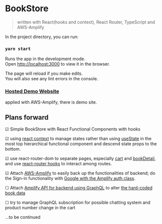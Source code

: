 # BookStore

> written with React(hooks and context), React Router, TypeScript and AWS-Amplify

In the project directory, you can run:

### `yarn start`

Runs the app in the development mode.<br>
Open [http://localhost:3000](http://localhost:3000) to view it in the browser.

The page will reload if you make edits.<br>
You will also see any lint errors in the console.

### [Hosted Demo Website](http://bookstore-typescript-20191020004739-hostingbucket-dev.s3-website.ap-northeast-2.amazonaws.com/)

applied with AWS-Amplify, there is demo site.

## Plans forward

&#9745; Simple BookStore with React Functional Components with hooks

&#9745; using [react context](https://ko.reactjs.org/docs/context.html) to manage states rather than using [useState](https://ko.reactjs.org/docs/hooks-reference.html#usestate) in the most top hierarchical functional component and descend state props to the bottom.

&#9745; use react-router-dom to separate pages, especially [cart](https://github.com/marsinearth/bookstore-typescript/blob/master/src/pages/cart.tsx) and [bookDetail](https://github.com/marsinearth/bookstore-typescript/blob/master/src/pages/bookDetail.tsx), and use [react-router hooks](https://reacttraining.com/react-router/web/api/Hooks) to interact among routes.

&#9745; Attach [AWS-Amplify](https://aws-amplify.github.io/docs/js/react) to easily back up the functionalities of backend; do the Sign-in functionality with [Google with the Amplify auth class](https://aws-amplify.github.io/docs/js/authentication#oauth-and-federation-overview).

&#9744; Attach [Amplify API for backend using GraphQL](https://aws-amplify.github.io/docs/js/react#add-graphql-backend) to alter [the hard-coded book data](https://github.com/marsinearth/bookstore-typescript/tree/master/src/assets/data)

&#9744; try to manage GraphQL subscription for possible chatting system and product number change in the cart

...to be continued
